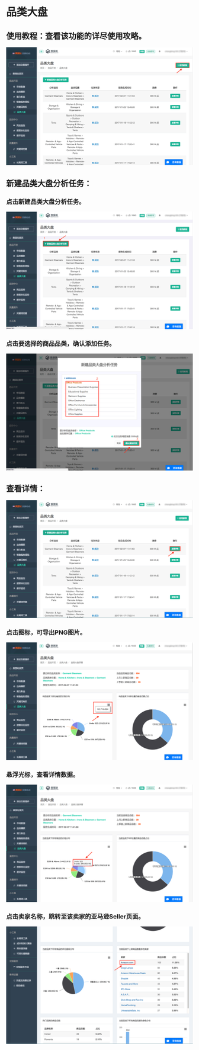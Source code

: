 # 品类大盘

## 使用教程：查看该功能的详尽使用攻略。

![](images/43.png)

## 新建品类大盘分析任务：

### 点击新建品类大盘分析任务。

![](images/44.png)

### 点击要选择的商品品类，确认添加任务。

![](images/45.png)

## 查看详情：

![](images/46.png)

### 点击图标，可导出PNG图片。

![](images/47.png)

### 悬浮光标，查看详情数据。

![](images/48.png)

### 点击卖家名称，跳转至该卖家的亚马逊Seller页面。

![](images/49.png)